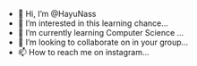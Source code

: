 - 👋 Hi, I’m @HayuNass
- 👀 I’m interested in this learning chance...
- 🌱 I’m currently learning Computer Science ...
- 💞️ I’m looking to collaborate on in your group...
- 📫 How to reach me on instagram...

<!---
HayuNass/HayuNass is a ✨ special ✨ repository because its `README.md` (this file) appears on your GitHub profile.
You can click the Preview link to take a look at your changes.
--->
